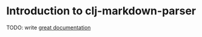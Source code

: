 # Introduction to clj-markdown-parser

TODO: write [great documentation](http://jacobian.org/writing/what-to-write/)
